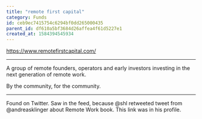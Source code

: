 ```yaml
---
title: "remote first capital"
category: Funds
id: ceb9ec7415754c6294bf0dd265000435
parent_id: df610a5bf3684d26affea4f61d5227e1
created_at: 1584394545934
---
```


https://www.remotefirstcapital.com/

---

A group of remote founders, operators and early investors
investing in the next generation of remote work.

By the community, for the community. 

---

Found on Twitter. Saw in the feed, because @shl retweeted tweet from @andreasklinger about Remote Work book. This link was in his profile.
                